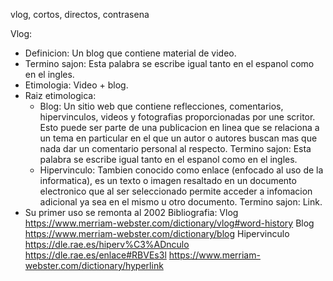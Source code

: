 vlog, cortos, directos, contrasena






Vlog: 
- Definicion: Un blog que contiene material de video.
- Termino sajon: Esta palabra se escribe igual tanto en el espanol como en el ingles.
- Etimologia: Video + blog.
- Raiz etimologica:
    - Blog: Un sitio web que contiene reflecciones, comentarios, hipervinculos, videos y fotografias proporcionadas por une scritor. Esto puede ser parte de una publicacion en linea que se relaciona a un tema en particular en el que un autor o autores buscan mas que nada dar un comentario personal al respecto.
        Termino sajon: Esta palabra se escribe igual tanto en el espanol como en el ingles.
    - Hipervinculo: Tambien conocido como enlace (enfocado al uso de la informatica), es un texto o imagen resaltado en un documento electronico que al ser seleccionado permite acceder a infomacion adicional ya sea en el mismo u otro documento.
        Termino sajon: Link.
- Su primer uso se remonta al 2002
Bibliografia: 
Vlog
https://www.merriam-webster.com/dictionary/vlog#word-history
Blog
https://www.merriam-webster.com/dictionary/blog
Hipervinculo
https://dle.rae.es/hiperv%C3%ADnculo
https://dle.rae.es/enlace#RBVEs3l
https://www.merriam-webster.com/dictionary/hyperlink
